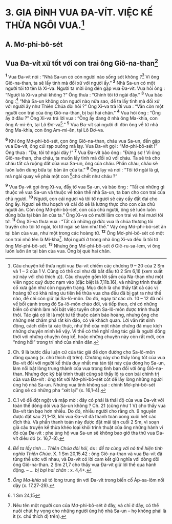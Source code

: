 # 3. GIA ĐÌNH VUA ĐA-VÍT. VIỆC KẾ THỪA NGÔI VUA.[^1]
## A. Mơ-phi-bô-sét
## Vua Đa-vít xử tốt với con trai ông Giô-na-than[^2]
<sup><b>1</b></sup> Vua Đa-vít nói : “Nhà Sa-un có còn người nào sống sót không ?[^3] Vì ông Giô-na-than, ta sẽ lấy tình mà đối xử với người ấy.” <sup><b>2</b></sup> Nhà Sa-un có một người tôi tớ tên là Xi-va. Người ta mời ông đến gặp vua Đa-vít. Vua hỏi ông : “Ngươi là Xi-va phải không ?” Ông thưa : “Chính tôi tớ ngài đây.” <sup><b>3</b></sup> Vua bảo ông :[^4] “Nhà Sa-un không còn người nào nữa sao, để ta lấy tình mà đối xử với người ấy như Thiên Chúa đòi hỏi ?” Ông Xi-va trả lời vua : “Vẫn còn một người con trai của ông Giô-na-than, bị bại hai chân.” <sup><b>4</b></sup> Vua hỏi ông : “Ông ấy ở đâu ?” Ông Xi-va trả lời vua : “Ông ấy đang ở nhà ông Ma-khia, con ông A-mi-ên, tại Lô Đơ-va[^5].” <sup><b>5</b></sup> Vua Đa-vít sai người đi đón ông về từ nhà ông Ma-khia, con ông Am-mi-ên, tại Lô Đơ-va.

<sup><b>6</b></sup> Khi ông Mơ-phi-bô-sét, con ông Giô-na-than, cháu vua Sa-un, đến gặp vua Đa-vít, ông cúi rạp xuống mà lạy. Vua Đa-vít gọi : “Mơ-phi-bô-sét !” Ông thưa : “Dạ, tôi tớ ngài đây !” <sup><b>7</b></sup> Vua Đa-vít bảo ông : “Đừng sợ ! Vì ông Giô-na-than, cha cháu, ta muốn lấy tình mà đối xử với cháu. Ta sẽ trả cho cháu tất cả ruộng đất của vua Sa-un, ông của cháu. Phần cháu, cháu sẽ luôn luôn dùng bữa tại bàn ăn của ta.” <sup><b>8</b></sup> Ông lạy và nói : “Tôi tớ ngài là gì, mà ngài quay về phía một con [^1*]chó chết như cháu ?”

<sup><b>9</b></sup> Vua Đa-vít gọi ông Xi-va, đầy tớ vua Sa-un, và bảo ông : “Tất cả những gì thuộc về vua Sa-un và thuộc về toàn thể nhà Sa-un, ta ban cho con trai của chủ ngươi. <sup><b>10</b></sup> Ngươi, con cái ngươi và tôi tớ ngươi sẽ cày cấy đất đai cho ông ấy. Ngươi sẽ thu hoạch và cái đó sẽ là lương thực cho con của chủ ngươi ăn. Còn ông Mơ-phi-bô-sét, con của chủ ngươi, ông sẽ luôn luôn dùng bữa tại bàn ăn của ta.” Ông Xi-va có mười lăm con trai và hai mươi tôi tớ. <sup><b>11</b></sup> Ông Xi-va thưa vua : “Tất cả những gì đức vua là chúa thượng tôi truyền cho tôi tớ ngài, tôi tớ ngài sẽ làm như thế.” Vậy ông Mơ-phi-bô-sét ăn tại bàn của vua, như một trong các hoàng tử. <sup><b>12</b></sup> Ông Mơ-phi-bô-sét có một con trai nhỏ tên là Mi-kha[^6]. Mọi người ở trong nhà ông Xi-va đều là tôi tớ ông Mơ-phi-bô-sét. <sup><b>13</b></sup> Nhưng ông Mơ-phi-bô-sét ở Giê-ru-sa-lem, vì ông luôn luôn ăn tại bàn của vua. Ông bị què hai chân.

[^1]: Câu chuyện kế thừa ngôi vua Đa-vít chiếm các chương 9 – 20 của 2 Sm và 1 – 2 của 1 V. Cũng có thể coi như đã bắt đầu từ 2 Sm 6,16 (xem xuất xứ này với chú thích u)). Câu chuyện gồm lời sấm của Na-than như một viên ngọc quý được nạm vào (đặc biệt là 7,11b.16), và những trình thuật cổ xưa gần như còn nguyên trạng. Mục đích là cho thấy tất cả các vị hoàng tử có khả năng ưu tiên kế thừa vua cha đều đã bị gạt ra như thế nào, để chỉ còn giữ lại Sa-lô-môn. Do đó, ngay từ các ch. 10 – 12 đã nói về bối cảnh trong đó Sa-lô-môn chào đời, và tiếp theo, chỉ có những biến cố chính làm nổi bật việc tuyển chọn Sa-lô-môn được trình thuật thôi. Tác giả có lẽ là một tư tế thuộc cánh bảo hoàng, nhưng ông cho những nét chấm phá rất kín đáo, có vẻ khách quan. Lời văn rất sinh động, cách diễn tả xác thực, như thể của một nhân chứng đã mục kích những chuyện mình kể vậy. Vì thế có thể nghĩ rằng tác giả là người đồng thời với những chuyện ông kể, hoặc những chuyện này còn rất mới, còn “nóng hổi” trong trí nhớ của nhân dân.
[^2]: Ch. 9 là bước đầu luận cứ của tác giả để dọn đường cho Sa-lô-môn đăng quang (x. chú thích d) trên). Chương này cho thấy lòng tốt của vua Đa-vít đối với người kế thừa duy nhất mà tàn tật này của dòng họ Sa-un, làm nổi bật lòng trung thành của vua trong tình bạn đối với ông Giô-na-than. Nhưng đọc kỹ bài trình thuật cũng sẽ thấy lộ ra con bài chính trị của vua Đa-vít : ông tốt với Mơ-phi-bô-sét cốt để lấy lòng những người ủng hộ nhà Sa-un. Nhưng vua tính không sai : chính Mơ-phi-bô-sét cũng sẽ có những pha “xét lại” (x. 16,1-4).
[^3]: C.1 vô đề đột ngột và mập mờ : đây có phải là thái độ của vua Đa-vít với toàn thể dòng dõi vua Sa-un không ? Ch. 21 (cũng như 1 V) cho thấy vua Đa-vít tàn bạo hơn nhiều. Do đó, nhiều người cho rằng ch. 9 nguyên được đặt sau 21,1-13, khi vua Đa-vít đã thanh toán xong xuôi hết các địch thủ. Và phần thanh toán này được đặt mãi tận cuối 2 Sm, vì soạn giả câu truyện kế thừa khéo loại khỏi trình thuật của ông những hành vi đó của Đa-vít : phe ủng hộ vua Sa-un sẽ không bao giờ tha thứ vua Đa-vít điều đó (x. 16,7-8).
[^4]: <i>Để ta lấy tình ... Thiên Chúa đòi hỏi</i>, ds : <i>để ta cùng với nó thể hiện tình nghĩa Thiên Chúa</i>. X. 1 Sm 20,15.42 : ông Giô-na-than và vua Đa-vít đã từng thề ước với nhau, và Đa-vít có lời cam kết giữ nghĩa với dòng dõi ông Giô-na-than. 2 Sm 21,7 cho thấy vua Đa-vít giữ lời thề qua hành động. – <i>... bị bại hai chân</i> : x. 4,4+.
[^5]: <i>Ông Ma-khia</i> sẽ tỏ lòng trung tín với Đa-vít trong biến cố Áp-sa-lôm nổi dậy (x. 17,27-29).
[^6]: Nêu tên một người con của Mơ-phi-bô-sét ở đây, và chỉ ở đây, có thể nuôi chút hy vọng cho những người ủng hộ nhà Sa-un – họ không phải là ít (x. chú thích d) trên).
[^1*]: 1 Sm 24,15
